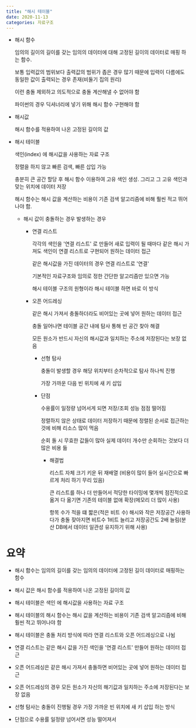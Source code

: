 ```yaml
---
title: "해시 테이블"
date: 2020-11-13
categories: 자료구조
---
```


- 해시 함수

  임의의 길이의 길이를 갖는 임의의 데이터에 대해 고정된 길이의 데이터로 매핑 하는 함수.

  보통 입력값의 범위보다 출력값의 범위가 좁은 경우 많기 때문에 입력이 다름에도 동일한 값이 출력되는 경우 존재(비둘기 집의 원리)

  이런 충돌 제외하고 의도적으로 충돌 계산해낼 수 없어야 함

  파이썬의 경우 딕셔너리에 넣기 위해 해시 함수 구현해야 함

- 해시값

  해시 함수를 적용하여 나온 고정된 길이의 값

- 해시 테이블

  색인(index) 에 해시값을 사용하는 자료 구조

  정렬을 하지 않고 빠른 검색, 빠른 삽입 가능

  충분히 큰 공간 할당 후 해시 함수 이용하여 고유 색인 생성. 그리고 그 고유 색인과 맞는 위치에 데이터 저장

  해시 함수는 해시 값을 계산하는 비용이 기존 검색 알고리즘에 비해 훨씬 적고 뛰어나야 함.

  - 해시 값이 충돌하는 경우 발생하는 경우

    - 연결 리스트

      각각의 색인을 '연결 리스트' 로 만들어 새로 입력이 될 때마다 같은 해시 가져도 색인이 연결 리스트로 구현되어 원하는 데이터 접근

      같은 해시값을 가진 데이터의 경우 연결 리스트로 '연결'

      기본적인 자료구조와 임의로 정한 간단한 알고리즘만 있으면 가능

      해시 테이블 구조의 원형이라 해시 테이블 하면 바로 이 방식

    - 오픈 어드레싱

      같은 해시 가져서 충돌하더라도 비어있는 곳에 넣어 원하는 데이터 접근

      충돌 일어나면 테이블 공간 내에 탐사 통해 빈 공간 찾아 해결

      모든 원소가 반드시 자신의 해시값과 일치하는 주소에 저장된다는 보장 없음

      - 선형 탐사

        충돌이 발생할 경우 해당 위치부터 순차적으로 탐사 하나씩 진행

        가장 가까운 다음 빈 위치에 새 키 삽입

      - 단점

        수용률이 일정량 넘어서게 되면 저장/조회 성능 점점 떨어짐

        정렬하지 않은 상태로 데이터 저장하기 때문에 정렬된 순서로 접근하는 것에 비해 리소스 많이 먹음

        순회 돌 시 무효한 값들이 많아 실제 데이터 개수만 순회하는 것보다 더 많은 비용 듦

        - 해결법

          리스트 자체 크기 키운 뒤 재배열 (비용이 많이 들어 실시간으로 빠르게 처리 하기 무리 있음)

          큰 리스트를 하나 더 만들어서 적당한 타이밍에 몇개씩 점진적으로 옮겨 다 옮기면 기존의 테이블 없애 확장(메모리 더 많이 사용)

          항목 수가 적을 떄 짧은(적은 비트 수) 해시와 작은 저장공간 사용하다가 충돌 잦아지면 비트수 1비트 늘리고 저장공간도 2배 늘림(분산 DB에서 데이터 일관성 유지하기 위해 사용)

# 요약

- 해시 함수는 임의의 길이를 갖는 임의의 데이터에 고정된 길이 데이터로 매핑하는 함수

- 해시 값은 해시 함수를 적용하여 나온 고정된 길이의 값

- 해시 테이블은 색인 에 해시값을 사용하는 자료 구조

- 해시 테이블의 해시 함수는 해시 값을 계산하는 비용이 기존 검색 알고리즘에 비해 훨씬 적고 뛰어나야 함

- 해시 테이블은 충돌 처리 방식에 따라 연결 리스트와 오픈 어드레싱으로 나뉨

- 연결 리스트는 같은 해시 값을 가진 색인을 '연결 리스트' 만들어 원하는 데이터 접근

- 오픈 어드레싱은 같은 해시 가져서 충돌하면 비어있는 곳에 넣어 원하는 데이터 접근

- 오픈 어드레싱의 경우 모든 원소가 자신의 해기값과 일치하는 주소에 저장된다는 보장 없음

- 선형 탐사는 충돌이 진행될 경우 가장 가까운 빈 위치에 새 키 삽입 하는 방식

- 단점으로 수용률 일정량 넘어서면 성능 떨어져서
